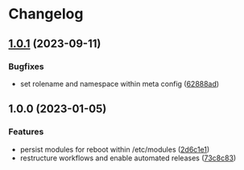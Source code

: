 # Changelog

## [1.0.1](https://github.com/rolehippie/modprobe/compare/v1.0.0...v1.0.1) (2023-09-11)


### Bugfixes

* set rolename and namespace within meta config ([62888ad](https://github.com/rolehippie/modprobe/commit/62888ad8c79d84074a9f2f28418c88afb3cb108f))

## 1.0.0 (2023-01-05)


### Features

* persist modules for reboot within /etc/modules ([2d6c1e1](https://github.com/rolehippie/modprobe/commit/2d6c1e11906a8c05c66a69644aa37989b640b538))
* restructure workflows and enable automated releases ([73c8c83](https://github.com/rolehippie/modprobe/commit/73c8c83fda8fcf80d76bcd8896b90c0f14ea0386))
